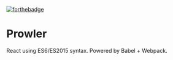 [![forthebadge](http://forthebadge.com/images/badges/uses-js.svg)](http://forthebadge.com)

# Prowler

React using ES6/ES2015 syntax. Powered by Babel + Webpack.
